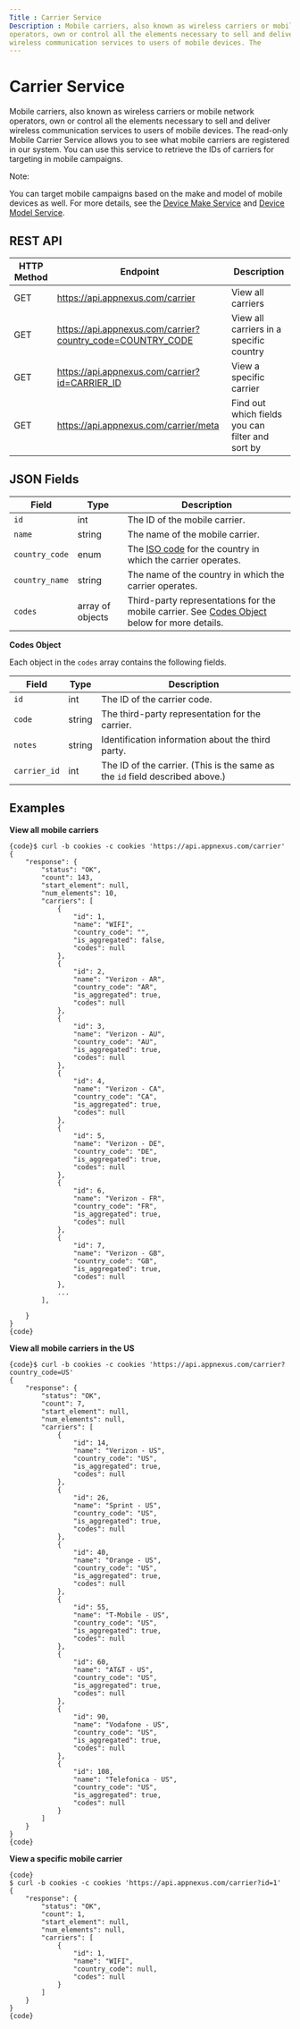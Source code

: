 ```yaml
---
Title : Carrier Service
Description : Mobile carriers, also known as wireless carriers or mobile network
operators, own or control all the elements necessary to sell and deliver
wireless communication services to users of mobile devices. The
---
```



# Carrier Service



Mobile carriers, also known as wireless carriers or mobile network
operators, own or control all the elements necessary to sell and deliver
wireless communication services to users of mobile devices. The
read-only Mobile Carrier Service allows you to see what mobile carriers
are registered in our system. You can use this service to retrieve the
IDs of carriers for targeting in mobile campaigns.



Note:

You can target mobile campaigns based on the make and model of mobile
devices as well. For more details, see the <a
href="https://docs.xandr.com/bundle/xandr-api/page/device-make-service.html"
class="xref" target="_blank">Device Make Service</a> and <a
href="https://docs.xandr.com/bundle/xandr-api/page/device-model-service.html"
class="xref" target="_blank">Device Model Service</a>.





## REST API

<table class="table">
<thead class="thead">
<tr class="header row">
<th id="ID-000004db__entry__1" class="entry colsep-1 rowsep-1">HTTP
Method</th>
<th id="ID-000004db__entry__2"
class="entry colsep-1 rowsep-1">Endpoint</th>
<th id="ID-000004db__entry__3"
class="entry colsep-1 rowsep-1">Description</th>
</tr>
</thead>
<tbody class="tbody">
<tr class="odd row">
<td class="entry colsep-1 rowsep-1"
headers="ID-000004db__entry__1">GET</td>
<td class="entry colsep-1 rowsep-1" headers="ID-000004db__entry__2"><a
href="https://api.appnexus.com/carrier" class="xref"
target="_blank">https://api.<span
class="ph">appnexus.com/carrier</a></td>
<td class="entry colsep-1 rowsep-1" headers="ID-000004db__entry__3">View
all carriers</td>
</tr>
<tr class="even row">
<td class="entry colsep-1 rowsep-1"
headers="ID-000004db__entry__1">GET</td>
<td class="entry colsep-1 rowsep-1" headers="ID-000004db__entry__2"><a
href="https://api.appnexus.com/carrier?country_code=COUNTRY_CODE"
class="xref" target="_blank">https://api.<span
class="ph">appnexus.com/carrier?country_code=COUNTRY_CODE</a></td>
<td class="entry colsep-1 rowsep-1" headers="ID-000004db__entry__3">View
all carriers in a specific country</td>
</tr>
<tr class="odd row">
<td class="entry colsep-1 rowsep-1"
headers="ID-000004db__entry__1">GET</td>
<td class="entry colsep-1 rowsep-1" headers="ID-000004db__entry__2"><a
href="https://api.appnexus.com/carrier?id=CARRIER_ID" class="xref"
target="_blank">https://api.<span
class="ph">appnexus.com/carrier?id=CARRIER_ID</a></td>
<td class="entry colsep-1 rowsep-1" headers="ID-000004db__entry__3">View
a specific carrier</td>
</tr>
<tr class="even row">
<td class="entry colsep-1 rowsep-1"
headers="ID-000004db__entry__1">GET</td>
<td class="entry colsep-1 rowsep-1" headers="ID-000004db__entry__2"><a
href="https://api.appnexus.com/carrier/meta" class="xref"
target="_blank">https://api.<span
class="ph">appnexus.com/carrier/meta</a></td>
<td class="entry colsep-1 rowsep-1" headers="ID-000004db__entry__3">Find
out which fields you can filter and sort by</td>
</tr>
</tbody>
</table>





##  JSON Fields

<table class="table">
<thead class="thead">
<tr class="header row">
<th id="ID-000004db__entry__16"
class="entry colsep-1 rowsep-1">Field</th>
<th id="ID-000004db__entry__17"
class="entry colsep-1 rowsep-1">Type</th>
<th id="ID-000004db__entry__18"
class="entry colsep-1 rowsep-1">Description</th>
</tr>
</thead>
<tbody class="tbody">
<tr class="odd row">
<td class="entry colsep-1 rowsep-1"
headers="ID-000004db__entry__16"><code class="ph codeph">id</code></td>
<td class="entry colsep-1 rowsep-1"
headers="ID-000004db__entry__17">int</td>
<td class="entry colsep-1 rowsep-1" headers="ID-000004db__entry__18">The
ID of the mobile carrier.</td>
</tr>
<tr class="even row">
<td class="entry colsep-1 rowsep-1"
headers="ID-000004db__entry__16"><code
class="ph codeph">name</code></td>
<td class="entry colsep-1 rowsep-1"
headers="ID-000004db__entry__17">string</td>
<td class="entry colsep-1 rowsep-1" headers="ID-000004db__entry__18">The
name of the mobile carrier.</td>
</tr>
<tr class="odd row">
<td class="entry colsep-1 rowsep-1"
headers="ID-000004db__entry__16"><code
class="ph codeph">country_code</code></td>
<td class="entry colsep-1 rowsep-1"
headers="ID-000004db__entry__17">enum</td>
<td class="entry colsep-1 rowsep-1" headers="ID-000004db__entry__18">The
<a href="https://www.maxmind.com/en/iso3166" class="xref"
target="_blank">ISO code</a> for the country in which the carrier
operates.</td>
</tr>
<tr class="even row">
<td class="entry colsep-1 rowsep-1"
headers="ID-000004db__entry__16"><code
class="ph codeph">country_name</code></td>
<td class="entry colsep-1 rowsep-1"
headers="ID-000004db__entry__17">string</td>
<td class="entry colsep-1 rowsep-1" headers="ID-000004db__entry__18">The
name of the country in which the carrier operates.</td>
</tr>
<tr class="odd row">
<td class="entry colsep-1 rowsep-1"
headers="ID-000004db__entry__16"><code
class="ph codeph">codes</code></td>
<td class="entry colsep-1 rowsep-1"
headers="ID-000004db__entry__17">array of objects</td>
<td class="entry colsep-1 rowsep-1"
headers="ID-000004db__entry__18">Third-party representations for the
mobile carrier. See <a href="carrier-service.html#ID-000004db__codes"
class="xref">Codes Object</a> below for more details.</td>
</tr>
</tbody>
</table>

**Codes Object**

Each object in the `codes` array contains the following fields.

<table class="table">
<thead class="thead">
<tr class="header row">
<th id="ID-000004db__entry__34"
class="entry colsep-1 rowsep-1">Field</th>
<th id="ID-000004db__entry__35"
class="entry colsep-1 rowsep-1">Type</th>
<th id="ID-000004db__entry__36"
class="entry colsep-1 rowsep-1">Description</th>
</tr>
</thead>
<tbody class="tbody">
<tr class="odd row">
<td class="entry colsep-1 rowsep-1"
headers="ID-000004db__entry__34"><code class="ph codeph">id</code></td>
<td class="entry colsep-1 rowsep-1"
headers="ID-000004db__entry__35">int</td>
<td class="entry colsep-1 rowsep-1" headers="ID-000004db__entry__36">The
ID of the carrier code.</td>
</tr>
<tr class="even row">
<td class="entry colsep-1 rowsep-1"
headers="ID-000004db__entry__34"><code
class="ph codeph">code</code></td>
<td class="entry colsep-1 rowsep-1"
headers="ID-000004db__entry__35">string</td>
<td class="entry colsep-1 rowsep-1" headers="ID-000004db__entry__36">The
third-party representation for the carrier.</td>
</tr>
<tr class="odd row">
<td class="entry colsep-1 rowsep-1"
headers="ID-000004db__entry__34"><code
class="ph codeph">notes</code></td>
<td class="entry colsep-1 rowsep-1"
headers="ID-000004db__entry__35">string</td>
<td class="entry colsep-1 rowsep-1"
headers="ID-000004db__entry__36">Identification information about the
third party.</td>
</tr>
<tr class="even row">
<td class="entry colsep-1 rowsep-1"
headers="ID-000004db__entry__34"><code
class="ph codeph">carrier_id</code></td>
<td class="entry colsep-1 rowsep-1"
headers="ID-000004db__entry__35">int</td>
<td class="entry colsep-1 rowsep-1" headers="ID-000004db__entry__36">The
ID of the carrier. (This is the same as the <code
class="ph codeph">id</code> field described above.)</td>
</tr>
</tbody>
</table>





## Examples

**View all mobile carriers**

``` pre
{code}$ curl -b cookies -c cookies 'https://api.appnexus.com/carrier'
{
    "response": {
        "status": "OK",
        "count": 143,
        "start_element": null,
        "num_elements": 10,
        "carriers": [
            {
                "id": 1,
                "name": "WIFI",
                "country_code": "",
                "is_aggregated": false,
                "codes": null
            },
            {
                "id": 2,
                "name": "Verizon - AR",
                "country_code": "AR",
                "is_aggregated": true,
                "codes": null
            },
            {
                "id": 3,
                "name": "Verizon - AU",
                "country_code": "AU",
                "is_aggregated": true,
                "codes": null
            },
            {
                "id": 4,
                "name": "Verizon - CA",
                "country_code": "CA",
                "is_aggregated": true,
                "codes": null
            },
            {
                "id": 5,
                "name": "Verizon - DE",
                "country_code": "DE",
                "is_aggregated": true,
                "codes": null
            },
            {
                "id": 6,
                "name": "Verizon - FR",
                "country_code": "FR",
                "is_aggregated": true,
                "codes": null
            },
            {
                "id": 7,
                "name": "Verizon - GB",
                "country_code": "GB",
                "is_aggregated": true,
                "codes": null
            },
            ...
        ],
        
    }
}
{code}
```

**View all mobile carriers in the US**

``` pre
{code}$ curl -b cookies -c cookies 'https://api.appnexus.com/carrier?country_code=US'
{
    "response": {
        "status": "OK",
        "count": 7,
        "start_element": null,
        "num_elements": null,
        "carriers": [
            {
                "id": 14,
                "name": "Verizon - US",
                "country_code": "US",
                "is_aggregated": true,
                "codes": null
            },
            {
                "id": 26,
                "name": "Sprint - US",
                "country_code": "US",
                "is_aggregated": true,
                "codes": null
            },
            {
                "id": 40,
                "name": "Orange - US",
                "country_code": "US",
                "is_aggregated": true,
                "codes": null
            },
            {
                "id": 55,
                "name": "T-Mobile - US",
                "country_code": "US",
                "is_aggregated": true,
                "codes": null
            },
            {
                "id": 60,
                "name": "AT&T - US",
                "country_code": "US",
                "is_aggregated": true,
                "codes": null
            },
            {
                "id": 90,
                "name": "Vodafone - US",
                "country_code": "US",
                "is_aggregated": true,
                "codes": null
            },
            {
                "id": 108,
                "name": "Telefonica - US",
                "country_code": "US",
                "is_aggregated": true,
                "codes": null
            }
        ]
    }
}
{code}
```

**View a specific mobile carrier**

``` pre
{code}
$ curl -b cookies -c cookies 'https://api.appnexus.com/carrier?id=1'
{
    "response": {
        "status": "OK",
        "count": 1,
        "start_element": null,
        "num_elements": null,
        "carriers": [
            {
                "id": 1,
                "name": "WIFI",
                "country_code": null,
                "codes": null
            }
        ]
    }
}
{code}
```






